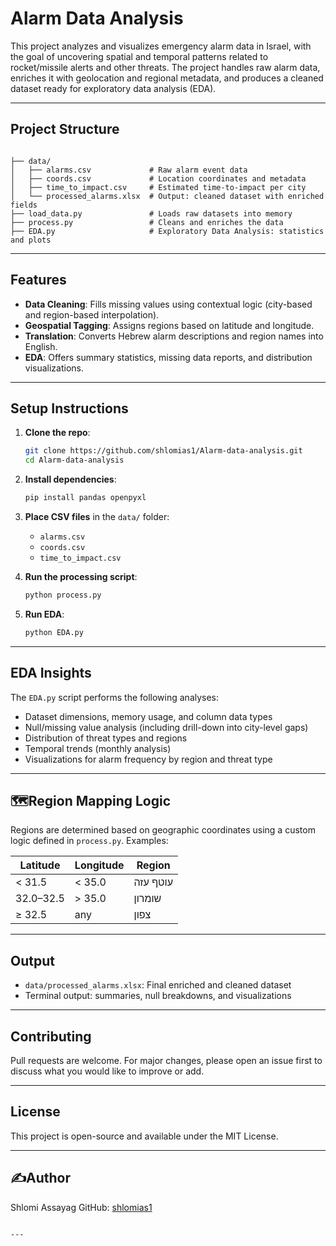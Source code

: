 # Alarm Data Analysis

This project analyzes and visualizes emergency alarm data in Israel, with the goal of uncovering spatial and temporal patterns related to rocket/missile alerts and other threats. The project handles raw alarm data, enriches it with geolocation and regional metadata, and produces a cleaned dataset ready for exploratory data analysis (EDA).

---

## Project Structure

```

├── data/
│   ├── alarms.csv             # Raw alarm event data
│   ├── coords.csv             # Location coordinates and metadata
│   ├── time_to_impact.csv     # Estimated time-to-impact per city
│   └── processed_alarms.xlsx  # Output: cleaned dataset with enriched fields
├── load_data.py               # Loads raw datasets into memory
├── process.py                 # Cleans and enriches the data
├── EDA.py                     # Exploratory Data Analysis: statistics and plots

````

---

## Features

- **Data Cleaning**: Fills missing values using contextual logic (city-based and region-based interpolation).
- **Geospatial Tagging**: Assigns regions based on latitude and longitude.
- **Translation**: Converts Hebrew alarm descriptions and region names into English.
- **EDA**: Offers summary statistics, missing data reports, and distribution visualizations.

---

## Setup Instructions

1. **Clone the repo**:
   ```bash
   git clone https://github.com/shlomias1/Alarm-data-analysis.git
   cd Alarm-data-analysis

2. **Install dependencies**:

   ```bash
   pip install pandas openpyxl
   ```

3. **Place CSV files** in the `data/` folder:

   * `alarms.csv`
   * `coords.csv`
   * `time_to_impact.csv`

4. **Run the processing script**:

   ```bash
   python process.py
   ```

5. **Run EDA**:

   ```bash
   python EDA.py
   ```
---

## EDA Insights

The `EDA.py` script performs the following analyses:

* Dataset dimensions, memory usage, and column data types
* Null/missing value analysis (including drill-down into city-level gaps)
* Distribution of threat types and regions
* Temporal trends (monthly analysis)
* Visualizations for alarm frequency by region and threat type

---

## 🗺Region Mapping Logic

Regions are determined based on geographic coordinates using a custom logic defined in `process.py`. Examples:

| Latitude  | Longitude | Region   |
| --------- | --------- | -------- |
| < 31.5    | < 35.0    | עוטף עזה |
| 32.0–32.5 | > 35.0    | שומרון   |
| ≥ 32.5    | any       | צפון     |

---

## Output

* `data/processed_alarms.xlsx`: Final enriched and cleaned dataset
* Terminal output: summaries, null breakdowns, and visualizations

---

## Contributing

Pull requests are welcome. For major changes, please open an issue first to discuss what you would like to improve or add.

---

## License

This project is open-source and available under the MIT License.

---

## ✍Author

Shlomi Assayag
GitHub: [shlomias1](https://github.com/shlomias1)

```

---
```

